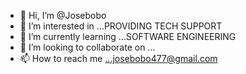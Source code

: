 - 👋 Hi, I’m @Josebobo
- 👀 I’m interested in ...PROVIDING TECH SUPPORT
- 🌱 I’m currently learning ...SOFTWARE ENGINEERING
- 💞️ I’m looking to collaborate on ...
- 📫 How to reach me ...josebobo477@gmail.com

<!---
Josebobo/Josebobo is a ✨ special ✨ repository because its `README.md` (this file) appears on your GitHub profile.
You can click the Preview link to take a look at your changes.
--->
